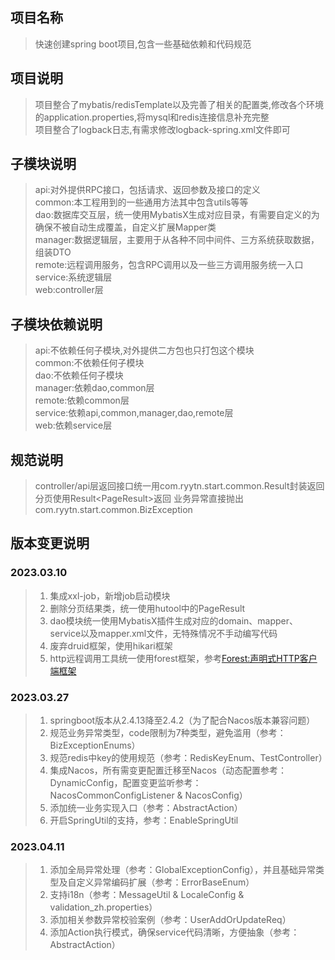 ## 项目名称

> 快速创建spring boot项目,包含一些基础依赖和代码规范

## 项目说明

> 项目整合了mybatis/redisTemplate以及完善了相关的配置类,修改各个环境的application.properties,将mysql和redis连接信息补充完整<br/>
> 项目整合了logback日志,有需求修改logback-spring.xml文件即可

## 子模块说明

> api:对外提供RPC接口，包括请求、返回参数及接口的定义<br/>
> common:本工程用到的一些通用方法其中包含utils等等<br/>
> dao:数据库交互层，统一使用MybatisX生成对应目录，有需要自定义的为确保不被自动生成覆盖，自定义扩展Mapper类<br/>
> manager:数据逻辑层，主要用于从各种不同中间件、三方系统获取数据，组装DTO<br/>
> remote:远程调用服务，包含RPC调用以及一些三方调用服务统一入口<br/>
> service:系统逻辑层<br/>
> web:controller层<br/>

## 子模块依赖说明

> api:不依赖任何子模块,对外提供二方包也只打包这个模块<br/>
> common:不依赖任何子模块<br/>
> dao:不依赖任何子模块<br/>
> manager:依赖dao,common层<br/>
> remote:依赖common层<br/>
> service:依赖api,common,manager,dao,remote层<br/>
> web:依赖service层<br/>

## 规范说明

> controller/api层返回接口统一用com.ryytn.start.common.Result封装返回
> 分页使用Result<PageResult<T>>返回
> 业务异常直接抛出com.ryytn.start.common.BizException

## 版本变更说明
### 2023.03.10
> 1. 集成xxl-job，新增job启动模块
> 2. 删除分页结果类，统一使用hutool中的PageResult
> 3. dao模块统一使用MybatisX插件生成对应的domain、mapper、service以及mapper.xml文件，无特殊情况不手动编写代码
> 4. 废弃druid框架，使用hikari框架
> 5. http远程调用工具统一使用forest框架，参考[Forest:声明式HTTP客户端框架](https://forest.dtflyx.com/)

### 2023.03.27
> 1. springboot版本从2.4.13降至2.4.2（为了配合Nacos版本兼容问题）
> 2. 规范业务异常类型，code限制为7种类型，避免滥用（参考：BizExceptionEnums）
> 3. 规范redis中key的使用规范（参考：RedisKeyEnum、TestController）
> 4. 集成Nacos，所有需变更配置迁移至Nacos（动态配置参考：DynamicConfig，配置变更监听参考：NacosCommonConfigListener & NacosConfig）
> 5. 添加统一业务实现入口（参考：AbstractAction）
> 6. 开启SpringUtil的支持，参考：EnableSpringUtil

### 2023.04.11
> 1. 添加全局异常处理（参考：GlobalExceptionConfig），并且基础异常类型及自定义异常编码扩展（参考：ErrorBaseEnum）
> 2. 支持i18n（参考：MessageUtil & LocaleConfig & validation_zh.properties）
> 3. 添加相关参数异常校验案例（参考：UserAddOrUpdateReq）
> 4. 添加Action执行模式，确保service代码清晰，方便抽象（参考：AbstractAction）
